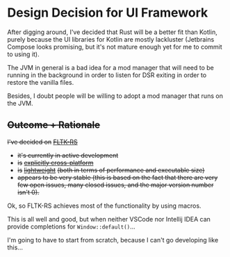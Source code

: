 # Design Decision for UI Framework
After digging around, I've decided that Rust will be a better fit than Kotlin, purely because the UI libraries for Kotlin are mostly lackluster (Jetbrains Compose looks promising, but it's not mature enough yet for me to commit to using it).

The JVM in general is a bad idea for a mod manager that will need to be running in the background in order to listen for DSR exiting in order to restore the vanilla files.

Besides, I doubt people will be willing to adopt a mod manager that runs on the JVM.

## ~~Outcome + Rationale~~
~~I've decided on~~ [~~FLTK-RS~~](https://github.com/fltk-rs/fltk-rs)
 - ~~it's currently in active development~~
 - ~~is~~ [~~explicitly cross-platform~~](https://github.com/fltk-rs/fltk-rs#dependencies)
 - ~~is~~ [~~lightweight~~](https://github.com/fltk-rs/fltk-rs#:~:text=Speed.%20Fast%20to%20install%2C%20fast%20to%20build%2C%20fast%20at%20startup%20and%20fast%20at%20runtime.) ~~(both in terms of performance and executable size)~~
 - ~~appears to be very stable (this is based on the fact that there are very few open issues, many closed issues, and the major version number isn't 0).~~

Ok, so FLTK-RS achieves most of the functionality by using macros.

This is all well and good, but when neither VSCode nor Intellij IDEA can provide completions for `Window::default()`...

I'm going to have to start from scratch, because I can't go developing like this...
